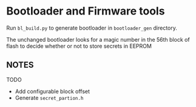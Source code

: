 # Bootloader and Firmware tools #

Run `bl_build.py` to generate bootloader in `bootloader_gen` directory.

The unchanged bootloader looks for a magic number in the 56th block
of flash to decide whether or not to store secrets in EEPROM

## NOTES ##

TODO

- Add configurable block offset
- Generate `secret_partion.h`
